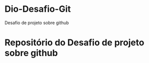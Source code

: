 # Dio-Desafio-Git
Desafio de projeto sobre github

# Repositório do Desafio de projeto sobre github
